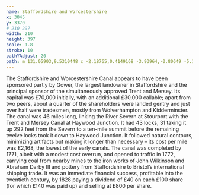 ```yaml
---
name: Staffordshire and Worcestershire
x: 3045
y: 3370
# 210 297
width: 210
height: 397
scale: 1.8
stroke: 10
pathYAdjust: 20
path: m 131.05903,9.5310448 c -2.18765,0.4149168 -3.93964,-0.80649 -5.12679,0.4401856 -2.51631,2.3655756 -6.64368,8.3877026 -8.39525,8.2680596 -2.13013,-0.224349 -6.99055,-2.626609 -7.98831,-3.617166 -1.09082,-1.082949 -2.89912,-3.750367 -5.48999,-3.574716 -2.06191,0.464671 -3.90374,5.935921 -3.91272,7.242739 0.0388,1.43406 1.48211,5.870235 1.20585,7.223909 -2.037339,1.875325 -1.848672,0.05235 -3.237567,2.995453 -0.624609,1.323563 0.110342,9.831549 0.413994,11.320206 0.531603,2.606193 1.640643,2.738847 2.220793,5.155374 0.22338,5.408136 -4.522883,10.421749 -6.276688,14.26144 -2.358291,5.496543 -0.289084,4.778453 0.144517,5.992518 1.095122,3.066298 2.846848,1.400957 0.534267,7.92101 -2.285556,5.4653 -5.386666,1.035749 -5.307888,7.526072 0.297042,2.652154 -1.548996,0.312252 -1.949763,3.90185 2.0227,4.663818 2.75443,3.898012 6.921473,3.738723 1.41109,0.0078 2.068553,-0.816386 2.905008,0.723598 -0.09326,2.625635 0.173555,4.874838 -0.792364,6.316138 -2.22479,1.016287 -5.099129,0.143597 -6.689987,1.739229 -1.434612,1.333092 -3.257559,3.762553 -3.095656,5.532083 0.569251,3.52296 0.340872,4.58489 -1.349821,6.68898 -3.255327,6.38386 -3.825731,12.5246 -5.298965,19.0631 -1.011825,3.54139 -4.030775,5.42228 -6.007802,8.64567 -1.028466,1.67684 -2.406626,5.58021 -5.952366,6.96186 -2.979059,0.46364 -9.445936,3.26437 -10.889331,5.76318 -2.062844,3.42785 -2.127683,9.59612 -1.65386,12.20793 1.281808,4.66459 4.722269,5.89822 4.885455,9.97823 0.02784,3.0773 -2.067237,4.65172 -2.558047,7.51344 -0.476532,3.05298 -1.100871,8.73399 1.321425,10.60312 3.579233,1.01007 -1.105388,3.67239 -1.175889,6.50151 0,1.95481 0.229514,4.71712 0.884037,6.65684 1.18229,3.50379 -1.36231,5.94715 -1.36231,9.07442 0,2.17929 0.790207,7.85508 -0.522433,9.08008 -2.041138,1.90486 -3.01064,-2.59768 -5.414793,1.74766 -2.60801,6.08085 2.893001,0.76031 1.943522,8.04353 -0.672797,4.20887 3.417396,7.54459 -0.269118,10.80725 -4.273003,1.76756 -12.228828,6.17797 -12.404609,9.40258 -0.377831,5.22179 -0.162006,5.88504 -0.789671,8.44822 -0.549103,2.69198 0.593608,4.62897 0.06472,8.08907 1.329144,6.88356 -3.221348,10.45896 -5.202398,15.05573 -0.198313,6.41711 -3.508443,7.6585 -5.393759,11.76242
---
```


The Staffordshire and Worcestershire Canal appears to have been sponsored partly by Gower, the largest landowner in Staffordshire and the principal sponsor of the simultaneously approved Trent and Mersey. Its capital was £70,000 initially, with an additional £30,000 callable; apart from two peers, about a quarter of the shareholders were landed gentry and just over half were tradesmen, mostly from Wolverhampton and Kidderminster. The canal was 46 miles long, linking the River Severn at Stourport with the Trent and Mersey Canal at Haywood Junction. It had 43 locks, 31 taking it up 292 feet from the Severn to a ten-mile summit before the remaining twelve locks took it down to Haywood Junction. It followed natural contours, minimizing artifacts but making it longer than necessary – its cost per mile was £2,168, the lowest of the early canals. The canal was completed by 1771, albeit with a modest cost overrun, and opened to traffic in 1772, carrying coal from nearby mines to the iron works of John Wilkinson and Abraham Darby III and pottery from Staffordshire to Bristol’s international shipping trade. It was an immediate financial success, profitable into the twentieth century, by 1828 paying a dividend of £40 on each £100 share (for which £140 was paid up) and selling at £800 per share.
